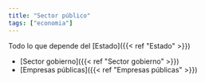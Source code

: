 ```yaml
---
title: "Sector público"
tags: ["economia"]
---
```

Todo lo que depende del [Estado]({{< ref "Estado" >}})
- [Sector gobierno]({{< ref "Sector gobierno" >}})
- [Empresas públicas]({{< ref "Empresas públicas" >}})